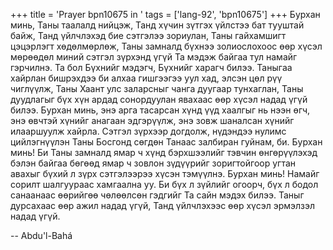 +++
title = 'Prayer bpn10675 in '
tags = ['lang-92', 'bpn10675']
+++
Бурхан минь, Таны таалалд нийцэж, Танд хүчин зүтгэх үйлстээ бат тууштай байж, Танд үйлчлэхэд бие сэтгэлээ зориулан, Таны гайхамшигт цэцэрлэгт хөдөлмөрлөж, Таны замналд бүхнээ золиослохоос өөр хүсэл мөрөөдөл миний сэтгэл зүрхэнд үгүй Та мэдэж байгаа тул намайг гэрчилнэ.  Та бол Бүхнийг мэдэгч, Бүхнийг харагч билээ.  Таныгаа хайрлан бишрэхдээ би алхаа гишгээгээ уул хад, элсэн цөл рүү чиглүүлж, Таны Хаант улс заларсныг чанга дуугаар тунхаглан, Таны дуудлагыг бүх хүн ардад сонордуулан явахаас өөр хүсэл надад үгүй билээ.  Бурхан минь, энэ арга тасарсан хүнд үүд хаалгыг нь нээн өгч, энэ өвчтэй хүнийг анагаан эдгэрүүлж, энэ зовж шаналсан хүнийг илааршуулж хайрла.  Сэтгэл зүрхээр догдолж, нүдэндээ нулимс цийлэгнүүлэн Таны Босгонд сөгдөн Танаас залбиран гуйнам, би. 
Бурхан минь!  Би Таны замналд ямар ч хүнд бэрхшээлийг тэвчин өнгөрүүлэхэд бэлэн байгаа бөгөөд ямар ч зовлон зүдүүрийг зоригтойгоор угтан авахыг бүхий л зүрх сэтгэлээрээ хүсэн тэмүүлнэ.
Бурхан минь!  Намайг сорилт шалгуураас хамгаална уу.  Би бүх л зүйлийг огоорч, бүх л бодол санаанаас өөрийгөө чөлөөлсөн гэдгийг Та сайн мэдэх билээ.  Таныг дурсахаас өөр ажил надад үгүй, Танд үйлчлэхээс өөр хүсэл эрмэлзэл надад үгүй.

-- Abdu'l-Bahá
